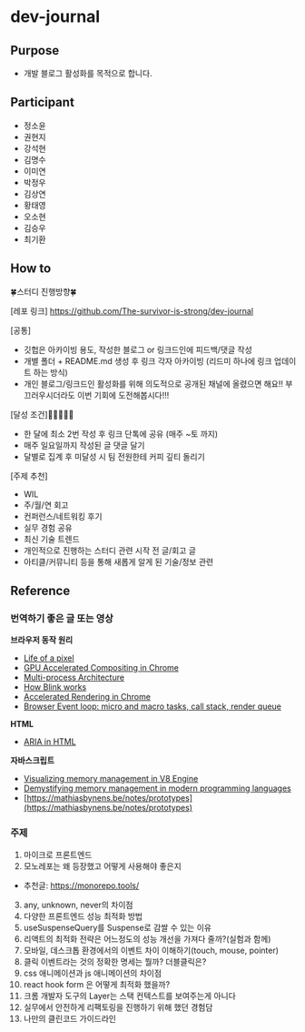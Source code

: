 # dev-journal

## Purpose

- 개발 블로그 활성화를 목적으로 합니다.

## Participant

- 정소윤
- 권현지
- 강석현
- 김명수
- 이미연
- 박정우
- 김상연
- 황태영
- 오소현
- 김승우
- 최기환

## How to
🍀스터디 진행방향🍀

[레포 링크]
https://github.com/The-survivor-is-strong/dev-journal

[공통]
- 깃헙은 아카이빙 용도, 작성한 블로그 or 링크드인에 피드백/댓글 작성
- 개별 폴더 + README.md 생성 후 링크 각자 아카이빙 (리드미 하나에 링크 업데이트 하는 방식)
- 개인 블로그/링크드인 활성화를 위해 의도적으로 공개된 채널에 올렸으면 해요!! 부끄러우시더라도 이번 기회에 도전해봅시다!!!

[달성 조건]🌟🌟🌟🌟🌟
- 한 달에 최소 2번 작성 후 링크 단톡에 공유 (매주 ~토 까지)
- 매주 일요일까지 작성된 글 댓글 달기
- 달별로 집계 후 미달성 시 팀 전원한테 커피 깊티 돌리기

[주제 추천]
- WIL
- 주/월/연 회고
- 컨퍼런스/네트워킹 후기
- 실무 경험 공유
- 최신 기술 트렌드
- 개인적으로 진행하는 스터디 관련 시작 전 글/회고 글
- 아티클/커뮤니티 등을 통해 새롭게 알게 된 기술/정보 관련

## Reference

### 번역하기 좋은 글 또는 영상

**브라우저 동작 원리**

- [Life of a pixel](https://www.youtube.com/watch?v=K2QHdgAKP-s&t=381s&themeRefresh=1)
- [GPU Accelerated Compositing in Chrome](https://www.chromium.org/developers/design-documents/gpu-accelerated-compositing-in-chrome/)
- [Multi-process Architecture](https://www.chromium.org/developers/design-documents/multi-process-architecture/#giving-back-memory)
- [How Blink works](https://docs.google.com/document/d/1aitSOucL0VHZa9Z2vbRJSyAIsAz24kX8LFByQ5xQnUg/edit?tab=t.0#heading=h.v5plba74lfde)
- [Accelerated Rendering in Chrome](https://web.dev/articles/speed-layers#introducing_layers)
- [Browser Event loop: micro and macro tasks, call stack, render queue](https://blog.xnim.me/event-loop-and-render-queue)

**HTML**

- [ARIA in HTML](https://www.w3.org/TR/html-aria/#docconformance)

**자바스크립트**

- [Visualizing memory management in V8 Engine](https://deepu.tech/memory-management-in-v8/)
- [Demystifying memory management in modern programming languages](https://deepu.tech/memory-management-in-programming/)
- [https://mathiasbynens.be/notes/prototypes](https://mathiasbynens.be/notes/prototypes)

### 주제

1. 마이크로 프론트엔드
2. 모노레포는 왜 등장했고 어떻게 사용해야 좋은지
  - 추천글: https://monorepo.tools/
3. any, unknown, never의 차이점
4. 다양한 프론트엔드 성능 최적화 방법
5. useSuspenseQuery를 Suspense로 감쌀 수 있는 이유
6. 리액트의 최적화 전략은 어느정도의 성능 개선을 가져다 줄까?(실험과 함께)
7. 모바일, 데스크톱 환경에서의 이벤트 차이 이해하기(touch, mouse, pointer)
8. 클릭 이벤트라는 것의 정확한 명세는 뭘까? 더블클릭은?
9. css 애니메이션과 js 애니메이션의 차이점
10. react hook form 은 어떻게 최적화 했을까?
11. 크롬 개발자 도구의 Layer는 스택 컨텍스트를 보여주는게 아니다
12. 실무에서 안전하게 리팩토링을 진행하기 위해 했던 경험담
13. 나만의 클린코드 가이드라인